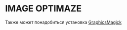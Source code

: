 IMAGE OPTIMAZE
========================

Также может понадобиться  установка <a href="http://www.graphicsmagick.org/" target="_blunk">GraphicsMagick</a>
